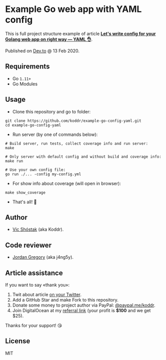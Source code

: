# Example Go web app with YAML config

This is full project structure example of article **[Let's write config for your Golang web app on right way — YAML 👌](https://dev.to/koddr/let-s-write-config-for-your-golang-web-app-on-right-way-yaml-5ggp)**.

Published on [Dev.to](https://dev.to/koddr/let-s-write-config-for-your-golang-web-app-on-right-way-yaml-5ggp) @ 13 Feb 2020.

## Requirements

- Go `1.11+`
- Go Modules

## Usage

- Clone this repository and go to folder:

```console
git clone https://github.com/koddr/example-go-config-yaml.git
cd example-go-config-yaml
```

- Run server (by one of commands below):

```console
# Build server, run tests, collect coverage info and run server:
make

# Only server with default config and without build and coverage info:
make run

# Use your own config file:
go run ./... -config my-config.yml
```

- For show info about coverage (will open in browser):

```console
make show_coverage
```

- That's all! 🎉

## Author

- [Vic Shóstak](https://github.com/koddr) (aka Koddr).

## Code reviewer

- [Jordan Gregory](https://github.com/j4ng5y) (aka j4ng5y).

## Article assistance

If you want to say «thank you»:

1. Twit about article [on your Twitter](https://twitter.com/intent/tweet?text=Let%27s%20write%20config%20for%20your%20Golang%20web%20app%20on%20right%20way%20%E2%80%94%20YAML%20%F0%9F%91%8C%20https%3A%2F%2Fdev.to%2Fkoddr%2Flet-s-write-config-for-your-golang-web-app-on-right-way-yaml-5ggp).
2. Add a GitHub Star and make Fork to this repository.
3. Donate some money to project author via PayPal: [@paypal.me/koddr](https://paypal.me/koddr?locale.x=en_EN).
4. Join DigitalOcean at my [referral link](https://m.do.co/c/b41859fa9b6e) (your profit is **\$100** and we get \$25).

Thanks for your support! 😘

## License

MIT
